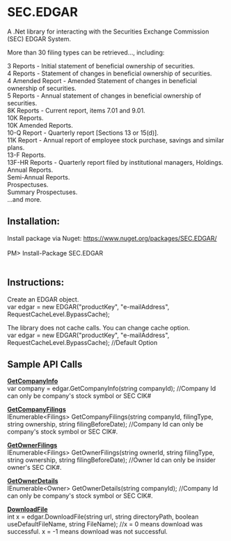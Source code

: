 
# SEC.EDGAR

A .Net library for interacting with the Securities Exchange Commission (SEC) EDGAR System.<br>

More than 30 filing types can be retrieved..., including:

3 Reports - Initial statement of beneficial ownership of securities.<br>
4 Reports - Statement of changes in beneficial ownership of securities.<br>
4 Amended Report - Amended Statement of changes in beneficial ownership of securities.<br>
5 Reports - Annual statement of changes in beneficial ownership of securities.<br>
8K Reports - Current report, items 7.01 and 9.01.<br>
10K Reports.<br>
10K Amended Reports.<br>
10-Q Report - Quarterly report [Sections 13 or 15(d)].<br>
11K Report - Annual report of employee stock purchase, savings and similar plans.<br>
13-F Reports.<br>
13F-HR Reports - Quarterly report filed by institutional managers, Holdings.<br>
Annual Reports.<br>
Semi-Annual Reports.<br>
Prospectuses.<br>
Summary Prospectuses.<br>
...and more.<br>


## Installation:

Install package via Nuget: https://www.nuget.org/packages/SEC.EDGAR/<br><br>
PM> Install-Package SEC.EDGAR<br><br>


## Instructions:

Create an EDGAR object.<br>
var edgar = new EDGAR("productKey", "e-mailAddress", RequestCacheLevel.BypassCache);

The library does not cache calls. You can change cache option.<br>
var edgar = new EDGAR("productKey", "e-mailAddress", RequestCacheLevel.BypassCache); //Default Option


## Sample API Calls

<b><u>GetCompanyInfo</u></b><br>
var company = edgar.GetCompanyInfo(string companyId); //Company Id can only be company's stock symbol or SEC CIK#

<b><u>GetCompanyFilings</u></b><br>
IEnumerable\<Filings\> GetCompanyFilings(string companyId, filingType, string ownership, string filingBeforeDate); //Company Id can only be company's stock symbol or SEC CIK#.

<b><u>GetOwnerFilings</u></b><br>
IEnumerable\<Filings\> GetOwnerFilings(string ownerId, string filingType, string ownership, string filingBeforeDate); //Owner Id can only be insider owner's SEC CIK#.

<b><u>GetOwnerDetails</u></b><br>
IEnumerable\<Owner\> GetOwnerDetails(string companyId); //Company Id can only be company's stock symbol or SEC CIK#.

<b><u>DownloadFile</u></b><br>
int x = edgar.DownloadFile(string url, string directoryPath, boolean useDefaultFileName, string FileName); //x = 0 means download was successful. x = -1 means download was not successful.




